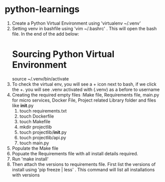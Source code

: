 # python-learnings


1. Create a Python Virtual Environment using 'virtualenv ~/.venv'
2. Setting venv in bashfile using 'vim ~/.bashrc' . This will open the bash file. In the end of the add below:
    # Sourcing Python Virtual Environment
    source ~/.venv/bin/activate
3. To check the virtual env, you will see a + icon next to bash, if we click the +. you will see .venv activated with (.venv) as a before to username    
4. Creating the required empty files :Make file, Requirements file, main.py for micro services, Docker File, Project related Library folder and files like __init__.py
    1. touch requirements.txt
    2. touch Dockerfile
    3. touch Makefile
    4. mkdir projectlib
    5. touch projectlib/__init__.py
    6. touch projectlib/api.py
    7. touch main.py
5. Populate the Make file
6. Popuate the Requirements file with all install details required.
7. Run 'make install'
8. Then attach the versions to requirements file. First list the versions of install using 'pip freeze | less' . This command will list all installations with versions


